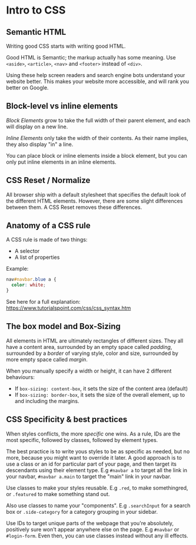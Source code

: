 Intro to CSS
============

## Semantic HTML

Writing good CSS starts with writing good HTML.

Good HTML is Semantic; the markup actually has some meaning. Use `<aside>`, `<article>`, `<nav>` and `<footer>` instead of `<div>`.

Using these help screen readers and search engine bots understand your website better. This makes your website more accessible, and will rank you better on Google.

## Block-level vs inline elements

*Block Elements* grow to take the full width of their parent element, and each will display on a new line.

*Inline Elements* only take the width of their contents. As their name implies, they also display "in" a line.

You can place block or inline elements inside a block element, but you can only put inline elements in an inline elements.

## CSS Reset / Normalize

All browser ship with a default stylesheet that specifies the default look of the different HTML elements. However, there are some slight differences between them. A CSS Reset removes these differences.

## Anatomy of a CSS rule

A CSS rule is made of two things:
- A selector
- A list of properties

Example:
```css
nav#navbar.blue a {
  color: white;
}
```

See here for a full explanation: https://www.tutorialspoint.com/css/css_syntax.htm


## The box model and Box-Sizing

All elements in HTML are ultimately rectangles of different sizes. They all have a content area, surrounded by an empty space called *padding*, surrounded by a *border* of varying style, color and size, surrounded by more empty space called *margin*.

When you manually specify a width or height, it can have 2 different behaviours:
- If `box-sizing: content-box`, it sets the size of the content area (default)
- If `box-sizing: border-box`, it sets the size of the overall element, up to and including the margins.

## CSS Specificity & best practices

When styles conflicts, the more *specific* one wins. As a rule, IDs are the most specific, followed by classes, followed by element types.

The best practice is to write yous styles to be as specific as needed, but no more, because you might want to override it later. A good approach is to use a class or an id for particular part of your page, and then target its descendants using their element type. E.g `#navbar a` to target all the link in your navbar, `#navbar a.main` to target the "main" link in your navbar.

Use classes to make your styles reusable. E.g `.red`, to make somethingred, or `.featured` to make something stand out.

Also use classes to name your "components". E.g `.searchInput` for a search box or `.side-category` for a category grouping in your sidebar.

Use IDs to target unique parts of the webpage that you're absolutely, positively sure won't appear anywhere else on the page. E.g `#navbar` or `#login-form`. Even then, you can use classes instead without any ill effects.
